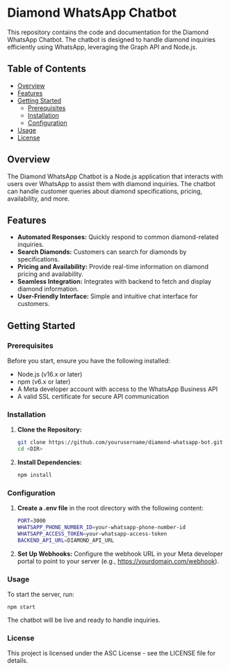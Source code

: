 # Diamond WhatsApp Chatbot

This repository contains the code and documentation for the Diamond WhatsApp Chatbot. The chatbot is designed to handle diamond inquiries efficiently using WhatsApp, leveraging the Graph API and Node.js.

## Table of Contents

- [Overview](#overview)
- [Features](#features)
- [Getting Started](#getting-started)
  - [Prerequisites](#prerequisites)
  - [Installation](#installation)
  - [Configuration](#configuration)
- [Usage](#usage)
- [License](#license)

## Overview

The Diamond WhatsApp Chatbot is a Node.js application that interacts with users over WhatsApp to assist them with diamond inquiries. The chatbot can handle customer queries about diamond specifications, pricing, availability, and more.

## Features

- **Automated Responses:** Quickly respond to common diamond-related inquiries.
- **Search Diamonds:** Customers can search for diamonds by specifications.
- **Pricing and Availability:** Provide real-time information on diamond pricing and availability.
- **Seamless Integration:** Integrates with backend to fetch and display diamond information.
- **User-Friendly Interface:** Simple and intuitive chat interface for customers.

## Getting Started

### Prerequisites

Before you start, ensure you have the following installed:

- Node.js (v16.x or later)
- npm (v6.x or later)
- A Meta developer account with access to the WhatsApp Business API
- A valid SSL certificate for secure API communication

### Installation

1. **Clone the Repository:**

   ```bash
   git clone https://github.com/yourusername/diamond-whatsapp-bot.git <DIR>
   cd <DIR>
2. **Install Dependencies:**
    ```bash
   npm install
### Configuration
1. **Create a .env file** in the root directory with the following content:
    ```bash
    PORT=3000
    WHATSAPP_PHONE_NUMBER_ID=your-whatsapp-phone-number-id
    WHATSAPP_ACCESS_TOKEN=your-whatsapp-access-token
    BACKEND_API_URL=DIAMOND_API_URL
2. **Set Up Webhooks:** Configure the webhook URL in your Meta developer portal to point to your server (e.g., https://yourdomain.com/webhook).

### Usage
To start the server, run:

    npm start

The chatbot will be live and ready to handle inquiries.

### License
This project is licensed under the ASC License - see the LICENSE file for details.